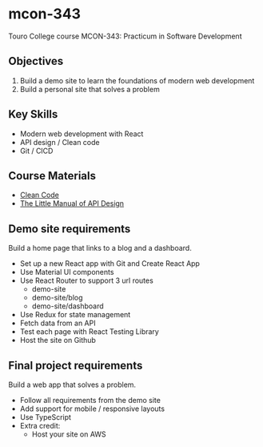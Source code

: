 # mcon-343
Touro College course MCON-343: Practicum in Software Development

## Objectives

1.	Build a demo site to learn the foundations of modern web development
2.	Build a personal site that solves a problem

## Key Skills 

- Modern web development with React
- API design / Clean code
- Git / CICD

## Course Materials

- [Clean Code](https://www.amazon.com/Clean-Code-Handbook-Software-Craftsmanship/dp/0132350882/ref=sr_1_1?gclid=Cj0KCQiA_JWOBhDRARIsANymNOYzZLo37-eBHTE3ntOJwCg1uG7AHUVIRj-z_yoNJGeQSbPNVgW3sKgaAkBEEALw_wcB&hvadid=490225795116&hvdev=c&hvlocphy=9004467&hvnetw=g&hvqmt=e&hvrand=13027594769888224702&hvtargid=kwd-4606836158&hydadcr=24665_13446940&keywords=clean+code&qid=1640371469&sr=8-1)
- [The Little Manual of API Design](https://github.com/papers-we-love/papers-we-love/blob/master/api_design/api-design.pdf)

## Demo site requirements

Build a home page that links to a blog and a dashboard.

- Set up a new React app with Git and Create React App 
- Use Material UI components
- Use React Router to support 3 url routes
  - demo-site
  - demo-site/blog
  - demo-site/dashboard
- Use Redux for state management
- Fetch data from an API
- Test each page with React Testing Library
- Host the site on Github

## Final project requirements

Build a web app that solves a problem.

- Follow all requirements from the demo site
- Add support for mobile / responsive layouts
- Use TypeScript
- Extra credit:
  - Host your site on AWS
